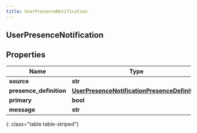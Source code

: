```yaml
---
title: UserPresenceNotification
---
```

## UserPresenceNotification

## Properties

|Name | Type | Description | Notes|
|------------ | ------------- | ------------- | -------------|
| **source** | **str** |  | [optional] |
| **presence_definition** | [**UserPresenceNotificationPresenceDefinition**](UserPresenceNotificationPresenceDefinition.html) |  | [optional] |
| **primary** | **bool** |  | [optional] |
| **message** | **str** |  | [optional] |
{: class="table table-striped"}


